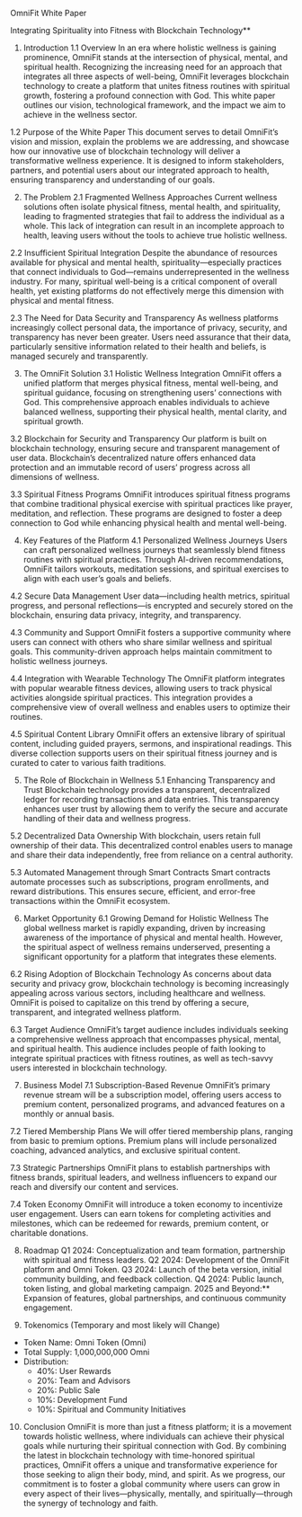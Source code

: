OmniFit White Paper

Integrating Spirituality into Fitness with Blockchain Technology**

1. Introduction
1.1 Overview
In an era where holistic wellness is gaining prominence, OmniFit stands at the intersection of physical, mental, and spiritual health. Recognizing the increasing need for an approach that integrates all three aspects of well-being, OmniFit leverages blockchain technology to create a platform that unites fitness routines with spiritual growth, fostering a profound connection with God. This white paper outlines our vision, technological framework, and the impact we aim to achieve in the wellness sector.

1.2 Purpose of the White Paper
This document serves to detail OmniFit’s vision and mission, explain the problems we are addressing, and showcase how our innovative use of blockchain technology will deliver a transformative wellness experience. It is designed to inform stakeholders, partners, and potential users about our integrated approach to health, ensuring transparency and understanding of our goals.

2. The Problem
2.1 Fragmented Wellness Approaches
Current wellness solutions often isolate physical fitness, mental health, and spirituality, leading to fragmented strategies that fail to address the individual as a whole. This lack of integration can result in an incomplete approach to health, leaving users without the tools to achieve true holistic wellness.

2.2 Insufficient Spiritual Integration
Despite the abundance of resources available for physical and mental health, spirituality—especially practices that connect individuals to God—remains underrepresented in the wellness industry. For many, spiritual well-being is a critical component of overall health, yet existing platforms do not effectively merge this dimension with physical and mental fitness.

2.3 The Need for Data Security and Transparency
As wellness platforms increasingly collect personal data, the importance of privacy, security, and transparency has never been greater. Users need assurance that their data, particularly sensitive information related to their health and beliefs, is managed securely and transparently.

3. The OmniFit Solution
3.1 Holistic Wellness Integration
OmniFit offers a unified platform that merges physical fitness, mental well-being, and spiritual guidance, focusing on strengthening users’ connections with God. This comprehensive approach enables individuals to achieve balanced wellness, supporting their physical health, mental clarity, and spiritual growth.

3.2 Blockchain for Security and Transparency
Our platform is built on blockchain technology, ensuring secure and transparent management of user data. Blockchain’s decentralized nature offers enhanced data protection and an immutable record of users’ progress across all dimensions of wellness.

3.3 Spiritual Fitness Programs
OmniFit introduces spiritual fitness programs that combine traditional physical exercise with spiritual practices like prayer, meditation, and reflection. These programs are designed to foster a deep connection to God while enhancing physical health and mental well-being.

4. Key Features of the Platform
4.1 Personalized Wellness Journeys
Users can craft personalized wellness journeys that seamlessly blend fitness routines with spiritual practices. Through AI-driven recommendations, OmniFit tailors workouts, meditation sessions, and spiritual exercises to align with each user’s goals and beliefs.

4.2 Secure Data Management
User data—including health metrics, spiritual progress, and personal reflections—is encrypted and securely stored on the blockchain, ensuring data privacy, integrity, and transparency.

4.3 Community and Support
OmniFit fosters a supportive community where users can connect with others who share similar wellness and spiritual goals. This community-driven approach helps maintain commitment to holistic wellness journeys.

4.4 Integration with Wearable Technology
The OmniFit platform integrates with popular wearable fitness devices, allowing users to track physical activities alongside spiritual practices. This integration provides a comprehensive view of overall wellness and enables users to optimize their routines.

4.5 Spiritual Content Library
OmniFit offers an extensive library of spiritual content, including guided prayers, sermons, and inspirational readings. This diverse collection supports users on their spiritual fitness journey and is curated to cater to various faith traditions.

5. The Role of Blockchain in Wellness
5.1 Enhancing Transparency and Trust
Blockchain technology provides a transparent, decentralized ledger for recording transactions and data entries. This transparency enhances user trust by allowing them to verify the secure and accurate handling of their data and wellness progress.

5.2 Decentralized Data Ownership
With blockchain, users retain full ownership of their data. This decentralized control enables users to manage and share their data independently, free from reliance on a central authority.

5.3 Automated Management through Smart Contracts
Smart contracts automate processes such as subscriptions, program enrollments, and reward distributions. This ensures secure, efficient, and error-free transactions within the OmniFit ecosystem.

6. Market Opportunity
6.1 Growing Demand for Holistic Wellness
The global wellness market is rapidly expanding, driven by increasing awareness of the importance of physical and mental health. However, the spiritual aspect of wellness remains underserved, presenting a significant opportunity for a platform that integrates these elements.

6.2 Rising Adoption of Blockchain Technology
As concerns about data security and privacy grow, blockchain technology is becoming increasingly appealing across various sectors, including healthcare and wellness. OmniFit is poised to capitalize on this trend by offering a secure, transparent, and integrated wellness platform.

6.3 Target Audience
OmniFit’s target audience includes individuals seeking a comprehensive wellness approach that encompasses physical, mental, and spiritual health. This audience includes people of faith looking to integrate spiritual practices with fitness routines, as well as tech-savvy users interested in blockchain technology.

7. Business Model
7.1 Subscription-Based Revenue
OmniFit’s primary revenue stream will be a subscription model, offering users access to premium content, personalized programs, and advanced features on a monthly or annual basis.

7.2 Tiered Membership Plans
We will offer tiered membership plans, ranging from basic to premium options. Premium plans will include personalized coaching, advanced analytics, and exclusive spiritual content.

7.3 Strategic Partnerships
OmniFit plans to establish partnerships with fitness brands, spiritual leaders, and wellness influencers to expand our reach and diversify our content and services.

7.4 Token Economy
OmniFit will introduce a token economy to incentivize user engagement. Users can earn tokens for completing activities and milestones, which can be redeemed for rewards, premium content, or charitable donations.

8. Roadmap
Q1 2024: Conceptualization and team formation, partnership with spiritual and fitness leaders.
Q2 2024: Development of the OmniFit platform and Omni Token.
Q3 2024: Launch of the beta version, initial community building, and feedback collection.
Q4 2024: Public launch, token listing, and global marketing campaign.
2025 and Beyond:** Expansion of features, global partnerships, and continuous community engagement.

9. Tokenomics
(Temporary and most likely will Change)
- Token Name: Omni Token (Omni)
- Total Supply: 1,000,000,000 Omni
- Distribution:
  - 40%: User Rewards
  - 20%: Team and Advisors
  - 20%: Public Sale
  - 10%: Development Fund
  - 10%: Spiritual and Community Initiatives

10. Conclusion
OmniFit is more than just a fitness platform; it is a movement towards holistic wellness, where individuals can achieve their physical goals while nurturing their spiritual connection with God. By combining the latest in blockchain technology with time-honored spiritual practices, OmniFit offers a unique and transformative experience for those seeking to align their body, mind, and spirit.
As we progress, our commitment is to foster a global community where users can grow in every aspect of their lives—physically, mentally, and spiritually—through the synergy of technology and faith.

